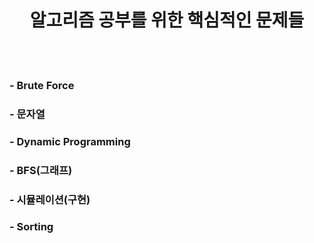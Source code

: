 <div align=center>
  <h1>알고리즘 공부를 위한 핵심적인 문제들</h1>
</div>
<br/>
<br/>
  <h3>- Brute Force</h3>
  <h3>- 문자열</h3>
  <h3>- Dynamic Programming</h3>
  <h3>- BFS(그래프)</h3>
  <h3>- 시뮬레이션(구현)</h3>
  <h3>- Sorting
